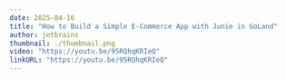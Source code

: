 ```yaml
---
date: 2025-04-16
title: "How to Build a Simple E-Commerce App with Junie in GoLand"
author: jetbrains
thumbnail: ./thumbnail.png
video: "https://youtu.be/95RQhqKRIeQ"
linkURL: "https://youtu.be/95RQhqKRIeQ"
---
```

